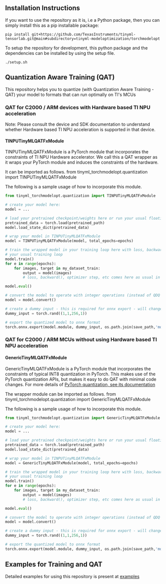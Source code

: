 ## Installation Instructions

If you want to use the repository as it is, i.e a Python package, then you can simply install this as a pip installable package:

```commandline
pip install git+https://github.com/TexasInstruments/tinyml-tensorlab.git@main#subdirectory=tinyml-modeloptimization/torchmodelopt
```

To setup the repository for development, this python package and the dependencies can be installed by using the setup file.

```commandline
./setup.sh
```

## Quantization Aware Training (QAT)
This repository helps you to quantize (with Quantization Aware Training - QAT) your model to formats that can run optimally on TI's MCUs

### QAT for C2000 / ARM devices with Hardware based TI NPU acceleration
Note: Please consult the device and SDK documentation to understand whether Hardware based TI NPU acceleration is supported in that device. 

#### TINPUTinyMLQATFxModule 
TINPUTinyMLQATFxModule is a PyTorch module that incorporates the constraints of TI NPU Hardware accelerator. We call this a QAT wrapper as it wraps your PyTorch module and induces the constraints of the hardware.

It can be imported as follows.
from tinyml_torchmodelopt.quantization import TINPUTinyMLQATFxModule

The following is a sample usage of how to incorporate this module. 

```python
from tinyml_torchmodelopt.quantization import TINPUTinyMLQATFxModule

# create your model here:
model = ...

# load your pretrained checkpoint/weights here or run your usual floating-point training
pretrained_data = torch.load(pretrained_path)
model.load_state_dict(pretrained_data)

# wrap your model in TINPUTinyMLQATFxModule
model = TINPUTinyMLQATFxModule(model, total_epochs=epochs)

# train the wrapped model in your training loop here with loss, backward, optimizer, etc.
# your usual training loop
model.train()
for e in range(epochs):
    for images, target in my_dataset_train:
        output = model(images)
        # loss, backward(), optimizer step, etc comes here as usual in training

model.eval()

# convert the model to operate with integer operations (instead of QDQ FakeQuantize operations)
model = model.convert()

# create a dummy input - this is required for onnx export - will change depending on your model.
dummy_input = torch.rand((1,1,256,1))

# export the quantized model to onnx format
torch.onnx.export(model.module, dummy_input, os.path.join(save_path,'model_int8.onnx'), input_names=['input'])
```


### QAT for C2000 / ARM MCUs without using Hardware based TI NPU acceleration

#### GenericTinyMLQATFxModule 
GenericTinyMLQATFxModule is a PyTorch module that incorporates the constraints of typical INT8 quantization in PyTorch. This makes use of the PyTorch quantization APIs, but makes it easy to do QAT with minimal code changes. For more details of [PyTorch quantization, see its documentation](https://pytorch.org/docs/stable/quantization.html)

The wrapper module can be imported as follows.
from tinyml_torchmodelopt.quantization import GenericTinyMLQATFxModule

The following is a sample usage of how to incorporate this module. 

```python
from tinyml_torchmodelopt.quantization import GenericTinyMLQATFxModule

# create your model here:
model = ...

# load your pretrained checkpoint/weights here or run your usual floating-point training
pretrained_data = torch.load(pretrained_path)
model.load_state_dict(pretrained_data)

# wrap your model in TINPUTinyMLQATFxModule
model = GenericTinyMLQATFxModule(model, total_epochs=epochs)

# train the wrapped model in your training loop here with loss, backward, optimizer, etc.
# your usual training loop
model.train()
for e in range(epochs):
    for images, target in my_dataset_train:
        output = model(images)
        # loss, backward(), optimizer step, etc comes here as usual in training

model.eval()

# convert the model to operate with integer operations (instead of QDQ FakeQuantize operations)
model = model.convert()

# create a dummy input - this is required for onnx export - will change depending on your model.
dummy_input = torch.rand((1,1,256,1))

# export the quantized model to onnx format
torch.onnx.export(model.module, dummy_input, os.path.join(save_path,'model_int8.onnx'), input_names=['input'])
```


## Examples for Training and QAT
Detailed examples for using this repository is present at [examples](./examples/)
